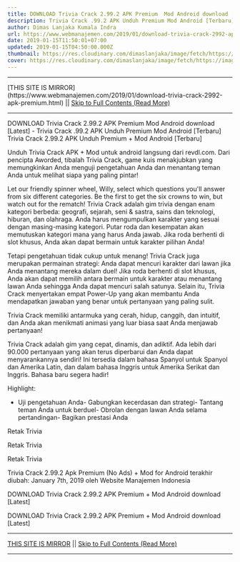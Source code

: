 ```yaml
---
title: DOWNLOAD Trivia Crack 2.99.2 APK Premium  Mod Android download [Latest]
description: Trivia Crack .99.2 APK Unduh Premium Mod Android [Terbaru]
author: Dimas Lanjaka Kumala Indra
url: https://www.webmanajemen.com/2019/01/download-trivia-crack-2992-apk-premium.html
date: 2019-01-15T11:50:01+07:00
updated: 2019-01-15T04:50:00.000Z
thumbnail: https://res.cloudinary.com/dimaslanjaka/image/fetch/https://image.revdl.com/2017/trivia-crack-1.png
cover: https://res.cloudinary.com/dimaslanjaka/image/fetch/https://image.revdl.com/2017/trivia-crack-1.png
---
```


<hr/> [THIS SITE IS MIRROR](https://www.webmanajemen.com/2019/01/download-trivia-crack-2992-apk-premium.html) || <a href="https://www.webmanajemen.com/2019/01/download-trivia-crack-2992-apk-premium.html" rel="follow" class="button" id="read-more">Skip to Full Contents (Read More)</a> <hr/> DOWNLOAD Trivia Crack 2.99.2 APK Premium  Mod Android download [Latest] - Trivia Crack .99.2 APK Unduh Premium Mod Android [Terbaru] Trivia Crack 2.99.2 APK Unduh Premium + Mod Android [Terbaru] 
  
  
  
  Unduh Trivia Crack APK + Mod untuk android langsung dari revdl.com.  Dari pencipta Aworded, tibalah Trivia Crack, game kuis menakjubkan yang memungkinkan Anda menguji pengetahuan Anda dan menantang teman Anda untuk melihat siapa yang paling pintar! 
  
 Let our friendly spinner wheel, Willy, select which questions you'll answer from six different categories. Be the first to get the six crowns to win, but watch out for the rematch! 
   Trivia Crack adalah gim trivia dengan enam kategori berbeda: geografi, sejarah, seni & sastra, sains dan teknologi, hiburan, dan olahraga.  Anda harus mengumpulkan karakter yang sesuai dengan masing-masing kategori.  Putar roda dan kesempatan akan memutuskan kategori mana yang harus Anda jawab.  Jika roda berhenti di slot khusus, Anda akan dapat bermain untuk karakter pilihan Anda! 
  
  Tetapi pengetahuan tidak cukup untuk menang!  Trivia Crack juga merupakan permainan strategi: Anda dapat mencuri karakter dari lawan jika Anda menantang mereka dalam duel!  Jika roda berhenti di slot khusus, Anda akan dapat memilih antara bermain untuk karakter atau menantang lawan Anda sehingga Anda dapat mencuri salah satunya.  Selain itu, Trivia Crack menyertakan empat Power-Up yang akan membantu Anda mendapatkan jawaban yang benar untuk pertanyaan yang paling sulit. 
  
  Trivia Crack memiliki antarmuka yang cerah, hidup, canggih, dan intuitif, dan Anda akan menikmati animasi yang luar biasa saat Anda menjawab pertanyaan! 
  
  Trivia Crack adalah gim yang cepat, dinamis, dan adiktif.  Ada lebih dari 90.000 pertanyaan yang akan terus diperbarui dan Anda dapat menyarankannya sendiri!  Ini tersedia dalam bahasa Spanyol untuk Spanyol dan Amerika Latin, dan dalam bahasa Inggris untuk Amerika Serikat dan Inggris.  Bahasa baru segera hadir! 
  
  Highlight: 
  
  - Uji pengetahuan Anda- Gabungkan kecerdasan dan strategi- Tantang teman Anda untuk berduel- Obrolan dengan lawan Anda selama pertandingan- Bagikan prestasi Anda 
  
  
  
    
  Retak Trivia 
  
  
    
  Retak Trivia 
  
  
    
  Retak Trivia 
  
  
  Trivia Crack 2.99.2 Apk Premium (No Ads) + Mod for Android terakhir diubah: January 7th, 2019 oleh Website Manajemen Indonesia 
  
  
  
DOWNLOAD Trivia Crack 2.99.2 APK Premium + Mod Android download [Latest]
  
 DOWNLOAD Trivia Crack 2.99.2 APK Premium + Mod Android download [Latest] <hr/> [THIS SITE IS MIRROR](https://www.webmanajemen.com/2019/01/download-trivia-crack-2992-apk-premium.html) || <a href="https://www.webmanajemen.com/2019/01/download-trivia-crack-2992-apk-premium.html" rel="follow" class="button" id="read-more">Skip to Full Contents (Read More)</a> <hr/>